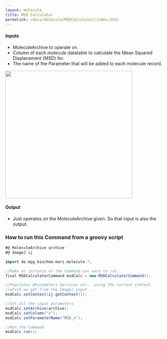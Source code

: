 ```yaml
---
layout: molecule
title: MSD Calculator
permalink: /docs/molecule/MSDCalculator/index.html
---
```


#### Inputs

 * MoleculeArchive to operate on.
 * Column of each molecule datatable to calculate the Mean Squared Displacement (MSD) for.
 * The name of the Parameter that will be added to each molecule record.

<img align='center' src='{{site.baseurl}}/docs/molecule/img/MSD window.png' width='400' />

#### Output

* Just operates on the MoleculeArchive given. So that input is also the output.

### How to run this Command from a groovy script

```groovy
#@ MoleculeArchive archive
#@ ImageJ ij

import de.mpg.biochem.mars.molecule.*;

//Make an instance of the Command you want to run...
final MSDCalculatorCommand msdCalc = new MSDCalculatorCommand();

//Populates @Parameters Services etc.. using the current context
//which we get from the ImageJ input...
msdCalc.setContext(ij.getContext());

//Set all the input parameters
msdCalc.setArchive(archive);
msdCalc.setColumn("x");
msdCalc.setParameterName("MSD_x");

//Run the Command
msdCalc.run();
```
